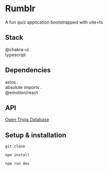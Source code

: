 # Rumblr

A fun quiz application bootstrapped with vite+ts

## Stack

@chakra-ui .\
typescript

## Dependencies

axios .\
absolute imports .\
@emotion/react

## API

[Open Trivia Database](https://opentdb.com/api_config.php)

## Setup & installation

```
git clone
```

```
npm install
```

```
npm run dev
```

